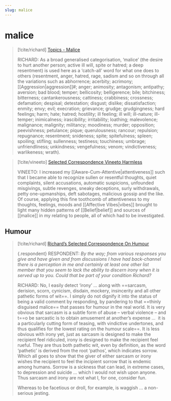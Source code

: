 ```yaml
---
slug: malice
---
```


# malice

> [!cite/richard] [Topics - Malice](http://www.actualfreedom.com.au/library/topics/malice.htm)
> 
> RICHARD: As a broad generalised categorisation, ‘malice’ (the desire to hurt another person; active ill will, spite or hatred; a deep resentment) is used here as a ‘catch-all’ word for what one does to others (resentment, anger, hatred, rage, sadism and so on through all the variations such as abhorrence; acerbity; acrimony; [[Aggression|aggression]]#; anger; animosity; antagonism; antipathy; aversion; bad blood; temper; bellicosity; belligerence; bile; bitchiness; bitterness; cantankerousness; cattiness; crabbiness; crossness; defamation; despisal; detestation; disgust; dislike; dissatisfaction; enmity; envy; evil; execration; grievance; grudge; grudgingness; hard feelings; harm; hate; hatred; hostility; ill feeling; ill will; ill-nature; ill-temper; inimicalness; irascibility; irritability; loathing; malevolence; malignance; malignity; militancy; moodiness; murder; opposition; peevishness; petulance; pique; querulousness; rancour; repulsion; repugnance; resentment; snideness; spite; spitefulness; spleen; spoiling; stifling; sullenness; testiness; touchiness; umbrage; unfriendliness; unkindness; vengefulness; venom; vindictiveness; warlikeness; wrath).

> [!cite/vineeto] [Selected Correspondence Vineeto  Harmless](https://actualfreedom.com.au/actualism/vineeto/selected-correspondence/corr-harmless.htm)
> 
> VINEETO: I increased my [[Aware-Cum-Attentive|attentiveness]] such that I became able to recognize sullen or resentful thoughts, quiet complaints, silent accusations, automatic suspicions, unfounded misgivings, subtle revenges, sneaky deceptions, surly withdrawals, petty one-upmanships, deft sabotages, malicious gossip and the like. Of course, applying this fine toothcomb of attentiveness to my thoughts, feelings, moods and [[Affective Vibes|vibes]] brought to light many hidden patterns of [[Belief|belief]] and sources of [[malice]] in my relating to people, all of which had to be investigated.

## Humour

> [!cite/richard] [Richard’s Selected Correspondence On Humour](https://actualfreedom.com.au/richard/selectedcorrespondence/sc-humour.htm)
> 
> {.respondent}
> RESPONDENT: _By the way; from various responses you give and have given and from discussions I have had back-channel there is a perception in me and certainly at least one other list member that you seem to lack the ability to discern irony when it is served up to you. Could that be part of your condition Richard?_
> 
> RICHARD: No, I easily detect ‘irony’ … along with ==sarcasm, derision, scorn, cynicism, disdain, mockery, insincerity and all other pathetic forms of wit==. I simply do not dignify it into the status of being a valid comment by responding, by pandering to that ==thinly disguised malice== that passes for humour in the real world. It is very obvious that sarcasm is a subtle form of abuse – verbal violence – and t==o be sarcastic is to obtain amusement at another’s expense ...  it is a particularly cutting form of teasing, with vindictive undertones, and thus qualifies for the lowest rating on the humour scale==. It is less obvious with irony yet, just as sarcasm is designed to make the recipient feel ridiculed, irony is designed to make the recipient feel rueful. They are thus both pathetic wit, even by definition, as the word ‘pathetic’ is derived from the root ‘pathos’, which indicates sorrow. Which all goes to show that the giver of either sarcasm or irony wishes the recipient to feel the incipient sorrow that is endemic among humans. Sorrow is a sickness that can lead, in extreme cases, to depression and suicide ... which I would not wish upon anyone. Thus sarcasm and irony are not what I, for one, consider fun.
> 
> Whereas to be facetious or droll, for example, is waggish ... a non-serious jesting.